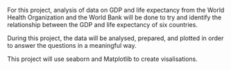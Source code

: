 For this project, analysis of data on GDP and life expectancy from the World Health Organization and the World Bank will be done to try and identify the relationship between the GDP and life expectancy of six countries.

During this project, the data will be analysed, prepared, and plotted in order to answer the questions in a meaningful way.

This project will use seaborn and Matplotlib to create visalisations.
